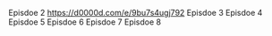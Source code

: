 Episdoe 2
https://d0000d.com/e/9bu7s4ugj792
Episdoe 3
Episdoe 4
Episdoe 5
Episdoe 6
Episdoe 7
Episdoe 8
